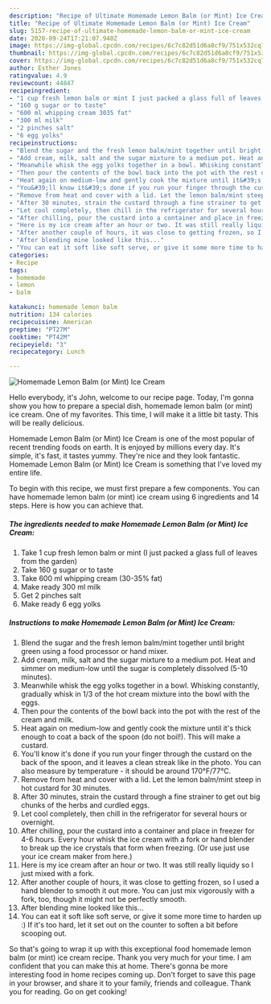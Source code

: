 ```yaml
---
description: "Recipe of Ultimate Homemade Lemon Balm (or Mint) Ice Cream"
title: "Recipe of Ultimate Homemade Lemon Balm (or Mint) Ice Cream"
slug: 5157-recipe-of-ultimate-homemade-lemon-balm-or-mint-ice-cream
date: 2020-09-24T17:21:07.940Z
image: https://img-global.cpcdn.com/recipes/6c7c82d51d6a8cf9/751x532cq70/homemade-lemon-balm-or-mint-ice-cream-recipe-main-photo.jpg
thumbnail: https://img-global.cpcdn.com/recipes/6c7c82d51d6a8cf9/751x532cq70/homemade-lemon-balm-or-mint-ice-cream-recipe-main-photo.jpg
cover: https://img-global.cpcdn.com/recipes/6c7c82d51d6a8cf9/751x532cq70/homemade-lemon-balm-or-mint-ice-cream-recipe-main-photo.jpg
author: Esther Jones
ratingvalue: 4.9
reviewcount: 44847
recipeingredient:
- "1 cup fresh lemon balm or mint I just packed a glass full of leaves from the garden"
- "160 g sugar or to taste"
- "600 ml whipping cream 3035 fat"
- "300 ml milk"
- "2 pinches salt"
- "6 egg yolks"
recipeinstructions:
- "Blend the sugar and the fresh lemon balm/mint together until bright green using a food processor or hand mixer."
- "Add cream, milk, salt and the sugar mixture to a medium pot. Heat and simmer on medium-low until the sugar is completely dissolved (5-10 minutes)."
- "Meanwhile whisk the egg yolks together in a bowl. Whisking constantly, gradually whisk in 1/3 of the hot cream mixture into the bowl with the eggs."
- "Then pour the contents of the bowl back into the pot with the rest of the cream and milk."
- "Heat again on medium-low and gently cook the mixture until it&#39;s thick enough to coat a back of the spoon (do not boil!). This will make a custard."
- "You&#39;ll know it&#39;s done if you run your finger through the custard on the back of the spoon, and it leaves a clean streak like in the photo. You can also measure by temperature - it should be around 170°F/77°C."
- "Remove from heat and cover with a lid. Let the lemon balm/mint steep in hot custard for 30 minutes."
- "After 30 minutes, strain the custard through a fine strainer to get out big chunks of the herbs and curdled eggs."
- "Let cool completely, then chill in the refrigerator for several hours or overnight."
- "After chilling, pour the custard into a container and place in freezer for 4-6 hours. Every hour whisk the ice cream with a fork or hand blender to break up the ice crystals that form when freezing. (Or use just use your ice cream maker from here.)"
- "Here is my ice cream after an hour or two. It was still really liquidy so I just mixed with a fork."
- "After another couple of hours, it was close to getting frozen, so I used a hand blender to smooth it out more. You can just mix vigorously with a fork, too, though it might not be perfectly smooth."
- "After blending mine looked like this..."
- "You can eat it soft like soft serve, or give it some more time to harden up :) If it&#39;s too hard, let it set out on the counter to soften a bit before scooping out."
categories:
- Recipe
tags:
- homemade
- lemon
- balm

katakunci: homemade lemon balm 
nutrition: 134 calories
recipecuisine: American
preptime: "PT27M"
cooktime: "PT42M"
recipeyield: "3"
recipecategory: Lunch

---
```



![Homemade Lemon Balm (or Mint) Ice Cream](https://img-global.cpcdn.com/recipes/6c7c82d51d6a8cf9/751x532cq70/homemade-lemon-balm-or-mint-ice-cream-recipe-main-photo.jpg)

Hello everybody, it's John, welcome to our recipe page. Today, I'm gonna show you how to prepare a special dish, homemade lemon balm (or mint) ice cream. One of my favorites. This time, I will make it a little bit tasty. This will be really delicious.

Homemade Lemon Balm (or Mint) Ice Cream is one of the most popular of recent trending foods on earth. It is enjoyed by millions every day. It's simple, it's fast, it tastes yummy. They're nice and they look fantastic. Homemade Lemon Balm (or Mint) Ice Cream is something that I've loved my entire life.




To begin with this recipe, we must first prepare a few components. You can have homemade lemon balm (or mint) ice cream using 6 ingredients and 14 steps. Here is how you can achieve that.

<!--inarticleads1-->

##### The ingredients needed to make Homemade Lemon Balm (or Mint) Ice Cream:

1. Take 1 cup fresh lemon balm or mint (I just packed a glass full of leaves from the garden)
1. Take 160 g sugar or to taste
1. Take 600 ml whipping cream (30-35% fat)
1. Make ready 300 ml milk
1. Get 2 pinches salt
1. Make ready 6 egg yolks




<!--inarticleads2-->

##### Instructions to make Homemade Lemon Balm (or Mint) Ice Cream:

1. Blend the sugar and the fresh lemon balm/mint together until bright green using a food processor or hand mixer.
1. Add cream, milk, salt and the sugar mixture to a medium pot. Heat and simmer on medium-low until the sugar is completely dissolved (5-10 minutes).
1. Meanwhile whisk the egg yolks together in a bowl. Whisking constantly, gradually whisk in 1/3 of the hot cream mixture into the bowl with the eggs.
1. Then pour the contents of the bowl back into the pot with the rest of the cream and milk.
1. Heat again on medium-low and gently cook the mixture until it&#39;s thick enough to coat a back of the spoon (do not boil!). This will make a custard.
1. You&#39;ll know it&#39;s done if you run your finger through the custard on the back of the spoon, and it leaves a clean streak like in the photo. You can also measure by temperature - it should be around 170°F/77°C.
1. Remove from heat and cover with a lid. Let the lemon balm/mint steep in hot custard for 30 minutes.
1. After 30 minutes, strain the custard through a fine strainer to get out big chunks of the herbs and curdled eggs.
1. Let cool completely, then chill in the refrigerator for several hours or overnight.
1. After chilling, pour the custard into a container and place in freezer for 4-6 hours. Every hour whisk the ice cream with a fork or hand blender to break up the ice crystals that form when freezing. (Or use just use your ice cream maker from here.)
1. Here is my ice cream after an hour or two. It was still really liquidy so I just mixed with a fork.
1. After another couple of hours, it was close to getting frozen, so I used a hand blender to smooth it out more. You can just mix vigorously with a fork, too, though it might not be perfectly smooth.
1. After blending mine looked like this...
1. You can eat it soft like soft serve, or give it some more time to harden up :) If it&#39;s too hard, let it set out on the counter to soften a bit before scooping out.




So that's going to wrap it up with this exceptional food homemade lemon balm (or mint) ice cream recipe. Thank you very much for your time. I am confident that you can make this at home. There's gonna be more interesting food in home recipes coming up. Don't forget to save this page in your browser, and share it to your family, friends and colleague. Thank you for reading. Go on get cooking!
